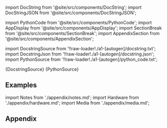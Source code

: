 
[//]: # (Custom component imports)

import DocString from '@site/src/components/DocString';
import DocStringJSON from '@site/src/components/DocStringJSON';

import PythonCode from '@site/src/components/PythonCode';
import AppDisplay from '@site/src/components/AppDisplay';
import SectionBreak from '@site/src/components/SectionBreak';
import AppendixSection from '@site/src/components/AppendixSection';

[//]: # (Docstring)

import DocstringSource from '!!raw-loader!./a1-[autogen]/docstring.txt';
import DocstringJson from '!!raw-loader!./a1-[autogen]/docstring.json';
import PythonSource from '!!raw-loader!./a1-[autogen]/python_code.txt';

<DocString>{DocstringSource}</DocString>
<DocStringJSON data={DocstringJson} />
<PythonCode GLink='TRANSFORMERS/VECTOR_MANIPULATION/REPLACE_SUBSET/REPLACE_SUBSET.py'>{PythonSource}</PythonCode>

<SectionBreak />

    

[//]: # (Examples)

## Examples

<AppDisplay 
  GLink='TRANSFORMERS/VECTOR_MANIPULATION/REPLACE_SUBSET'
  nodeLabel='REPLACE_SUBSET'>
</AppDisplay>

<SectionBreak />

    

[//]: # (Appendix)

import Notes from './appendix/notes.md';
import Hardware from './appendix/hardware.md';
import Media from './appendix/media.md';

## Appendix

<AppendixSection index={0} folderPath='nodes/TRANSFORMERS/VECTOR_MANIPULATION/REPLACE_SUBSET/appendix/'><Notes /></AppendixSection>
<AppendixSection index={1} folderPath='nodes/TRANSFORMERS/VECTOR_MANIPULATION/REPLACE_SUBSET/appendix/'><Hardware /></AppendixSection>
<AppendixSection index={2} folderPath='nodes/TRANSFORMERS/VECTOR_MANIPULATION/REPLACE_SUBSET/appendix/'><Media /></AppendixSection>


